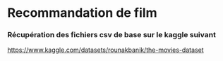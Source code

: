 # Recommandation de film
### Récupération des fichiers csv de base sur le kaggle suivant 
https://www.kaggle.com/datasets/rounakbanik/the-movies-dataset

